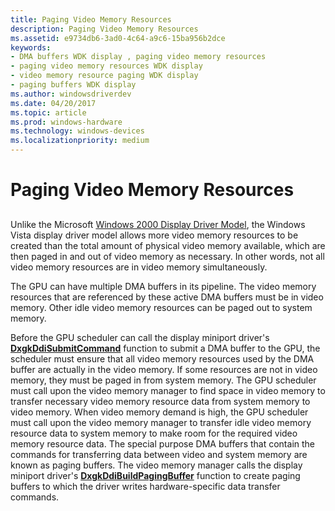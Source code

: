 ```yaml
---
title: Paging Video Memory Resources
description: Paging Video Memory Resources
ms.assetid: e9734db6-3ad0-4c64-a9c6-15ba956b2dce
keywords:
- DMA buffers WDK display , paging video memory resources
- paging video memory resources WDK display
- video memory resource paging WDK display
- paging buffers WDK display
ms.author: windowsdriverdev
ms.date: 04/20/2017
ms.topic: article
ms.prod: windows-hardware
ms.technology: windows-devices
ms.localizationpriority: medium
---
```


# Paging Video Memory Resources


## <span id="ddk_paging_video_memory_resources_gg"></span><span id="DDK_PAGING_VIDEO_MEMORY_RESOURCES_GG"></span>


Unlike the Microsoft [Windows 2000 Display Driver Model](windows-2000-display-driver-model-design-guide.md), the Windows Vista display driver model allows more video memory resources to be created than the total amount of physical video memory available, which are then paged in and out of video memory as necessary. In other words, not all video memory resources are in video memory simultaneously.

The GPU can have multiple DMA buffers in its pipeline. The video memory resources that are referenced by these active DMA buffers must be in video memory. Other idle video memory resources can be paged out to system memory.

Before the GPU scheduler can call the display miniport driver's [**DxgkDdiSubmitCommand**](https://msdn.microsoft.com/library/windows/hardware/ff560790) function to submit a DMA buffer to the GPU, the scheduler must ensure that all video memory resources used by the DMA buffer are actually in the video memory. If some resources are not in video memory, they must be paged in from system memory. The GPU scheduler must call upon the video memory manager to find space in video memory to transfer necessary video memory resource data from system memory to video memory. When video memory demand is high, the GPU scheduler must call upon the video memory manager to transfer idle video memory resource data to system memory to make room for the required video memory resource data. The special purpose DMA buffers that contain the commands for transferring data between video and system memory are known as paging buffers. The video memory manager calls the display miniport driver's [**DxgkDdiBuildPagingBuffer**](https://msdn.microsoft.com/library/windows/hardware/ff559587) function to create paging buffers to which the driver writes hardware-specific data transfer commands.

 

 





